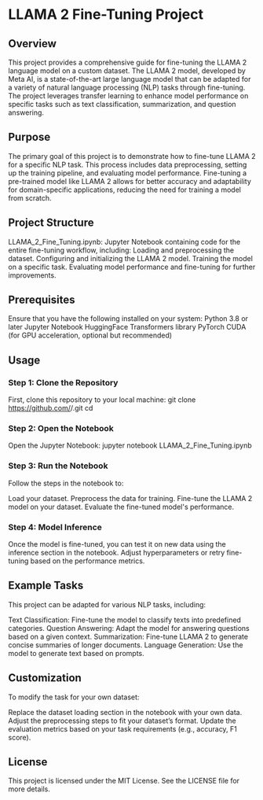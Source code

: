 # LLAMA 2 Fine-Tuning Project

## Overview
This project provides a comprehensive guide for fine-tuning the LLAMA 2 language model on a custom dataset. The LLAMA 2 model, developed by Meta AI, is a state-of-the-art large language model that can be adapted for a variety of natural language processing (NLP) tasks through fine-tuning. The project leverages transfer learning to enhance model performance on specific tasks such as text classification, summarization, and question answering.

## Purpose
The primary goal of this project is to demonstrate how to fine-tune LLAMA 2 for a specific NLP task. This process includes data preprocessing, setting up the training pipeline, and evaluating model performance. Fine-tuning a pre-trained model like LLAMA 2 allows for better accuracy and adaptability for domain-specific applications, reducing the need for training a model from scratch.

## Project Structure
LLAMA_2_Fine_Tuning.ipynb: Jupyter Notebook containing code for the entire fine-tuning workflow, including:
Loading and preprocessing the dataset.
Configuring and initializing the LLAMA 2 model.
Training the model on a specific task.
Evaluating model performance and fine-tuning for further improvements.

## Prerequisites 
Ensure that you have the following installed on your system:
Python 3.8 or later
Jupyter Notebook
HuggingFace Transformers library
PyTorch
CUDA (for GPU acceleration, optional but recommended)

## Usage
### Step 1: Clone the Repository
First, clone this repository to your local machine:
git clone https://github.com/<your-github-username>/<repository-name>.git
cd <repository-name>

### Step 2: Open the Notebook
Open the Jupyter Notebook:
jupyter notebook LLAMA_2_Fine_Tuning.ipynb

### Step 3: Run the Notebook
Follow the steps in the notebook to:

Load your dataset.
Preprocess the data for training.
Fine-tune the LLAMA 2 model on your dataset.
Evaluate the fine-tuned model's performance.

### Step 4: Model Inference
Once the model is fine-tuned, you can test it on new data using the inference section in the notebook. Adjust hyperparameters or retry fine-tuning based on the performance metrics.

## Example Tasks
This project can be adapted for various NLP tasks, including:

Text Classification: Fine-tune the model to classify texts into predefined categories.
Question Answering: Adapt the model for answering questions based on a given context.
Summarization: Fine-tune LLAMA 2 to generate concise summaries of longer documents.
Language Generation: Use the model to generate text based on prompts.

## Customization
To modify the task for your own dataset:

Replace the dataset loading section in the notebook with your own data.
Adjust the preprocessing steps to fit your dataset’s format.
Update the evaluation metrics based on your task requirements (e.g., accuracy, F1 score).

## License
This project is licensed under the MIT License. See the LICENSE file for more details.
